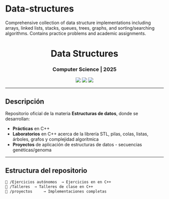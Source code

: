 # Data-structures
Comprehensive collection of data structure implementations including arrays, linked lists, stacks, queues, trees, graphs, and sorting/searching algorithms. Contains practice problems and academic assignments.

<!-- README Futurista - Sistemas Operativos -->

<h1 align="center"> Data Structures </h1>
<h3 align="center">Computer Science | 2025</h3>

<p align="center">
  <img src="https://img.shields.io/badge/OS-Linux-blue?style=for-the-badge&logo=linux&logoColor=white" />
  <img src="https://img.shields.io/badge/C%2B%2B-00599C?style=for-the-badge&logo=c%2B%2B&logoColor=white" />
  <img src="https://img.shields.io/badge/Shell-Bash-black?style=for-the-badge&logo=gnubash" />
</p>

---

## Descripción  
Repositorio oficial de la materia **Estructuras de datos**, donde se desarrollan:  
- **Prácticas** en C++  
- **Laboratorios** en C++ acerca de la librería STL, pilas, colas, listas, árboles, grafos y complejidad algorítmica  
- **Proyectos** de aplicación de estructuras de datos - secuencias genéticas/genoma

---

## Estructura del repositorio
```txt
📁 /Ejercicios autónomos  → Ejercicios en en C++
📁 /Talleres  → Talleres de clase en C++
📁 /proyectos     → Implementaciones completas
